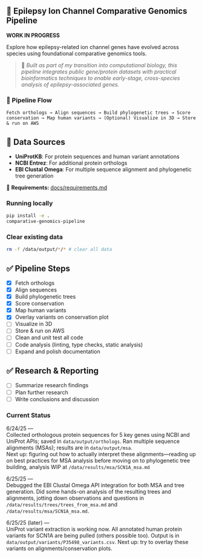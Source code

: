 ## 🧬 Epilepsy Ion Channel Comparative Genomics Pipeline

**WORK IN PROGRESS**

Explore how epilepsy-related ion channel genes have evolved across species using foundational comparative genomics tools.

> 🧪 *Built as part of my transition into computational biology, this pipeline integrates public gene/protein datasets with practical bioinformatics techniques to enable early-stage, cross-species analysis of epilepsy-associated genes.*

### 🚀 Pipeline Flow  
`Fetch orthologs → Align sequences → Build phylogenetic trees → Score conservation → Map human variants → (Optional) Visualize in 3D → Store & run on AWS`

## 🚦 Data Sources

- **UniProtKB**: For protein sequences and human variant annotations
- **NCBI Entrez**: For additional protein orthologs
- **EBI Clustal Omega**: For multiple sequence alignment and phylogenetic tree generation


📁 **Requirements:** [docs/requirements.md](docs/requirements.md)

### Running locally
```BASH
pip install -e .
comparative-genomics-pipeline
```
### Clear existing data
```BASH
rm -f /data/output/*/* # clear all data
```

## ✅ Pipeline Steps

- [x] Fetch orthologs
- [x] Align sequences
- [x] Build phylogenetic trees
- [x] Score conservation
- [x] Map human variants
- [x] Overlay variants on conservation plot
- [ ] Visualize in 3D
- [ ] Store & run on AWS
- [ ] Clean and unit test all code
- [ ] Code analysis (linting, type checks, static analysis)
- [ ] Expand and polish documentation

## ✅ Research & Reporting

- [ ] Summarize research findings
- [ ] Plan further research
- [ ] Write conclusions and discussion

### Current Status

6/24/25 —  
Collected orthologous protein sequences for 5 key genes using NCBI and UniProt APIs; saved in `data/output/orthologs`.
Ran multiple sequence alignments (MSAs); results are in `data/output/msa`.  
Next up: figuring out how to actually interpret these alignments—reading up on best practices for MSA analysis before moving on to phylogenetic tree building, analysis WIP at `/data/results/msa/SCN1A_msa.md`

6/25/25 —  
Debugged the EBI Clustal Omega API integration for both MSA and tree generation. Did some hands-on analysis of the resulting trees and alignments, jotting down observations and questions in `/data/results/trees/trees_from_msa.md` and `/data/results/msa/SCN1A_msa.md`.

6/25/25 (later) —  
UniProt variant extraction is working now. All annotated human protein variants for SCN1A are being pulled (others possible too). Output is in `data/output/variants/P35498_variants.csv`. Next up: try to overlay these variants on alignments/conservation plots.